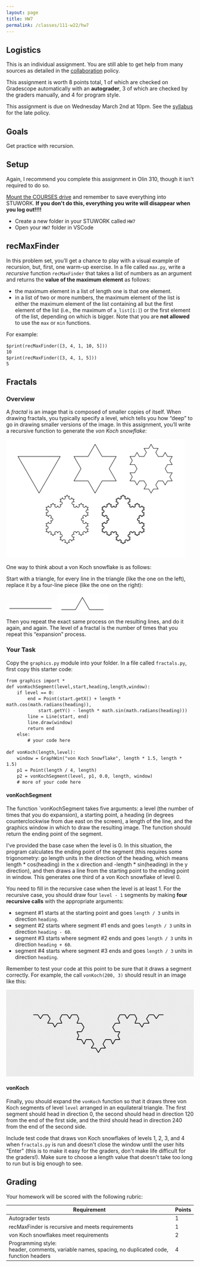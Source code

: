 ```yaml
---
layout: page
title: HW7
permalink: /classes/111-w22/hw7
---
```


## Logistics

This is an individual assignment.
You are still able to get help from many sources as detailed in the [collaboration](collaboration) policy.

This assignment is worth 8 points total, 1 of which are checked on Gradescope automatically with an **autograder**, 3 of which are checked by the graders manually, and 4 for program style.

This assignment is due on Wednesday March 2nd at 10pm. See the [syllabus](syllabus) for the late policy.

## Goals
Get practice with recursion.

## Setup

Again, I recommend you complete this assignment in Olin 310, though it isn't required to do so.

[Mount the COURSES drive](https://wiki.carleton.edu/pages/viewpage.action?spaceKey=carl&title=CS+111+and+201+workflow+in+CS+labs) and remember to save everything into STUWORK. **If you don't do this, everything you write will disappear when you log out!!!!**
* Create a new folder in your STUWORK called `HW7`
* Open your `HW7` folder in VSCode

## recMaxFinder
In this problem set, you’ll get a chance to play with a visual example of recursion, but, first, one warm-up
exercise. 
In a file called `max.py`, write a *recursive* function `recMaxFinder` that takes a list of numbers as an argument and returns the **value of the maximum element** as follows:
* the maximum element in a list of length one is that one element.
* in a list of two or more numbers, the maximum element of the list is either the maximum element of the list containing all but the first element of the list (i.e., the maximum of `a_list[1:]`) or the first element of the list, depending on which is bigger. Note that you are **not allowed** to use the `max` or `min` functions.

For example:
```
$print(recMaxFinder([3, 4, 1, 10, 5]))
10
$print(recMaxFinder([3, 4, 1, 5]))
5
```

## Fractals

### Overview
A *fractal* is an image that is composed of smaller copies of itself. When drawing fractals, you typically specify a level, which tells you how “deep” to go in drawing smaller versions of the image. 
In this assignment, you’ll write a recursive function to generate the *von Koch snowflake*:

![A series of five progressivley more complex snowflakes](vonKochSnowflakes.png)

One way to think about a von Koch snowflake is as follows: 

Start with a triangle, for every line in the triangle (like the one on the left), replace it by a four-line piece (like the one on the right):

![A horizontal line](vonKoch0.png) ![A horizontal line with an upward pointing trianguular section in the center](vonKoch1.png)

Then you repeat the exact same process on the resulting lines, and do it again, and again. The level of a fractal is the number of times that you repeat this “expansion” process.

### Your Task

Copy the `graphics.py` module into your folder.
In a file called `fractals.py`, first copy this starter code:
```
from graphics import *
def vonKochSegment(level,start,heading,length,window):
    if level == 0:
        end = Point(start.getX() + length * math.cos(math.radians(heading)), 
            start.getY() - length * math.sin(math.radians(heading)))
        line = Line(start, end)
        line.draw(window)
        return end
    else:
        # your code here

def vonKoch(length,level):
    window = GraphWin("von Koch Snowflake", length * 1.5, length * 1.5)
    p1 = Point(length / 4, length)
    p2 = vonKochSegment(level, p1, 0.0, length, window)
    # more of your code here
```

#### vonKochSegment
The function `vonKochSegment takes five arguments: a level (the
number of times that you do expansion), a starting point, a heading (in degrees counterclockwise from due east on the screen), a length of the line, and the graphics window in which to draw the resulting
image. 
The function should return the ending point of the segment. 

I've provided the base case when the level is 0.
In this situation, the program calculates the ending point of the segment (this requires some trigonometry: go length units in the direction of the heading, which means length * cos(heading)
in the x direction and -length * sin(heading) in the y direction), and then draws a line from the starting point to the ending point in window.
This generates one third of a von Koch snowflake of level 0.

You need to fill in the recursive case when the level is at least 1.
For the recursive case, you should draw four `level - 1` segments by making **four recursive calls** with the appropriate arguments:
* segment #1 starts at the starting point and goes `length / 3` units in direction `heading`.
* segment #2 starts where segment #1 ends and goes `length / 3` units in direction `heading - 60`.
* segment #3 starts where segment #2 ends and goes `length / 3` units in direction `heading + 60`.
* segment #4 starts where segment #3 ends and goes `length / 3` units in direction `heading`.

Remember to test your code at this point to be sure that it draws a segment correctly.
For example, the call `vonKoch(200, 3)` should result in an image like this:

![A partial von Koch snowflake](vonKochPartial3.png)

#### vonKoch
Finally, you should expand the `vonKoch` function so that it draws three von Koch segments of level `level` arranged in an equilateral triangle. The first segment should head in direction 0, the second should head in direction 120 from the end of the first side, and the third should head in direction 240 from the end of the second side.

Include test code that draws von Koch snowflakes of levels 1, 2, 3, and 4 when `fractals.py` is run and doesn't close the window until the user hits "Enter" (this is to make it easy for the graders, don't make life difficult for the graders!).
Make sure to choose a length value that doesn't take too long to run but is big enough to see.

## Grading
Your homework will be scored with the following rubric:

| Requirement | Points |
|-------------| -------|
| Autograder tests | 1 |
| recMaxFinder is recursive and meets requirements | 1 |
| von Koch snowflakes meet requirements | 2 |
| Programming style: <br/> header, comments, variable names, spacing, no duplicated code, function headers | 4 |